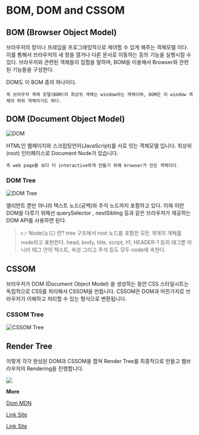# BOM, DOM and CSSOM

## BOM (Browser Object Model)

브라우저의 창이나 프레임을 프로그래밍적으로 제어할 수 있게 해주는 객체모델 이다. 이를 통해서 브라우저의 새 창을 열거나 다른 문서로 이동하는 등의 기능을 실행시킬 수 있다. 브라우저와 관련된 객체들의 집합을 말하며, BOM을 이용해서 Browser와 관련된 기능들을 구성한다.

DOM도 이 BOM 중의 하나이다.

`즉 브라우저 객체 모델(BOM)의 최상위 객체는 window라는 객체이며, DOM은 이 window 객체의 하위 객체이기도 하다.`

## DOM (Document Object Model)

![DOM](https://media.vlpt.us/images/solmii/post/e5d89bc5-abba-4245-9fb8-389f34e7cbd1/image.png)

HTML인 웹페이지와 스크립팅언어(JavaScript)를 서로 잇는 객체모델 입니다. 최상위(root) 인터페이스로 Document Node가 있습니다.

`즉 web page를 보다 더 interactive하게 만들기 위해 browser가 만든 객체이다.`

### DOM Tree

![DOM Tree](https://media.vlpt.us/images/solmii/post/b9b74817-bebb-4f8f-8e7e-cd0ae796761d/image.png)

엘리먼트 뿐만 아니라 텍스트 노드(공백)와 주석 노드까지 포함하고 있다. 이제 이런 DOM을 다루기 위해선 querySelector , nextSibling 등과 같은 브라우저가 제공하는 DOM API를 사용하면 된다.

> 👉 Node(노드) 란?
> tree 구조에서 root 노드를 포함한 모든 개개의 개체를 node라고 표현한다.
> head, body, title, script, h1, HEADER-1 등의 태그뿐 아니라 태그 안의 텍스트, 속성 그리고 주석 등도 모두 node에 속한다.

## CSSOM

브라우저가 DOM (Document Object Model) 을 생성하는 동안 CSS 스타일시트는 독립적으로 CSS를 처리해서 CSSOM을 만듭니다. CSSOM은 DOM과 마찬가지로 브라우저가 이해하고 처리할 수 있는 형식으로 변환됩니다.

### CSSOM Tree

![CSSOM Tree](https://developers.google.com/web/fundamentals/performance/critical-rendering-path/images/cssom-tree.png?hl=ko)

## Render Tree

이렇게 각각 완성된 DOM과 CSSOM을 합쳐 Render Tree를 최종적으로 만들고 웹브라우저의 Rendering을 진행합니다.

![](https://media.vlpt.us/images/yoojaehyun/post/76fd0b0e-8a6f-4e8d-87cb-59e4666ea44c/ddasd.png)

**More**

[Dom MDN](https://developer.mozilla.org/ko/docs/Web/API/Document_Object_Model/%EC%86%8C%EA%B0%9C)

[Link Site](https://velog.io/@solmii/TIL-DOM%EC%9D%B4%EB%9E%80)

[Link Site](https://boxfoxs.tistory.com/408)
